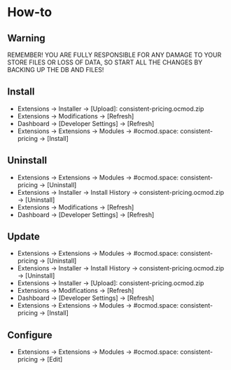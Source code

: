 # How-to

## Warning
REMEMBER! YOU ARE FULLY RESPONSIBLE FOR ANY DAMAGE TO YOUR STORE FILES OR LOSS OF DATA, SO START ALL THE CHANGES BY BACKING UP THE DB AND FILES!

## Install
* Extensions → Installer → [Upload]: consistent-pricing.ocmod.zip
* Extensions → Modifications → [Refresh]
* Dashboard → [Developer Settings] → [Refresh]
* Extensions → Extensions → Modules → #ocmod.space: consistent-pricing → [Install]

## Uninstall
* Extensions → Extensions → Modules → #ocmod.space: consistent-pricing → [Uninstall]
* Extensions → Installer → Install History → consistent-pricing.ocmod.zip → [Uninstall]
* Extensions → Modifications → [Refresh]
* Dashboard → [Developer Settings] → [Refresh]

## Update
* Extensions → Extensions → Modules → #ocmod.space: consistent-pricing → [Uninstall]
* Extensions → Installer → Install History → consistent-pricing.ocmod.zip → [Uninstall]
* Extensions → Installer → [Upload]: consistent-pricing.ocmod.zip
* Extensions → Modifications → [Refresh]
* Dashboard → [Developer Settings] → [Refresh]
* Extensions → Extensions → Modules → #ocmod.space: consistent-pricing → [Install]

## Configure
* Extensions → Extensions → Modules → #ocmod.space: consistent-pricing → [Edit]
